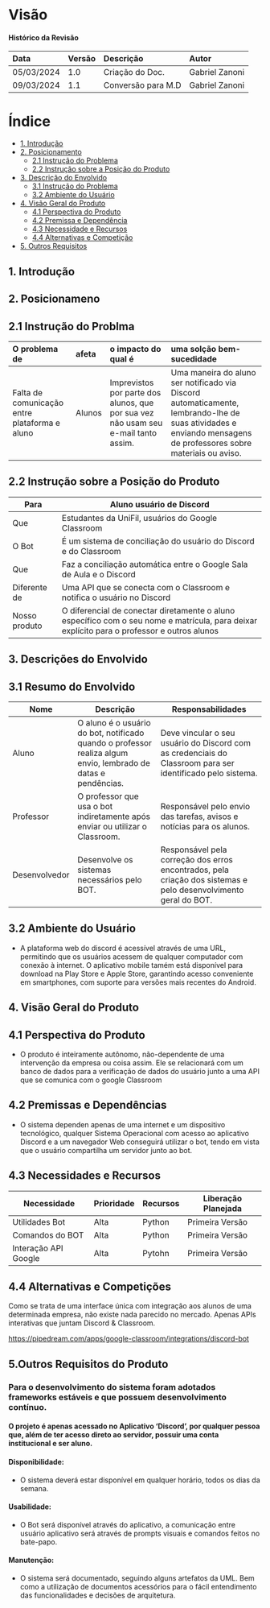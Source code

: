 # Visão

#### Histórico da Revisão
| Data   | Versão       | Descrição  |  Autor  |
| :---------- | :--------- | :-------------------------------- | :-------------------------------- |
| 05/03/2024 | 1.0 | Criação do Doc.| Gabriel Zanoni |
| 09/03/2024 | 1.1 | Conversão para M.D| Gabriel Zanoni |


# Índice

- [1. Introdução](#introducao)	
- [2. Posicionamento](#posicionamento) 
    - [2.1 Instrução do Problema](#instrucao) 
    - [2.2 Instrução sobre a Posição do Produto](#instrucao) 
- [3. Descrição do Envolvido](#descricao)
    - [3.1 Instrução do Problema](#instrucao)
    - [3.2 Ambiente do Usuário](#ambiente) 
- [4. Visão Geral do Produto ](#visao)	
    - [4.1 Perspectiva do Produto](#perspectiva)
    - [4.2 Premissa e Dependência](#premissa)
    - [4.3 Necessidade e Recursos](#necessidade)
    - [4.4 Alternativas e Competição](#alternativas)
- [5. Outros Requisitos](#outros) 


## <a name="introducao"></a> 1. Introdução 

## <a name="posicionamento"></a> 2. Posicionameno 
## <a name="instrucao"></a> 2.1 Instrução do Problma


| O problema de   | afeta       | o impacto do qual é  |  uma solção bem-sucedidade  |
| :---------- | :--------- | :-------------------------------- | :-------------------------------- |
| Falta de comunicação entre plataforma e aluno | Alunos   | Imprevistos por  parte dos alunos, que por sua vez não usam seu e-mail tanto assim.| Uma maneira do aluno ser notificado via Discord automaticamente, lembrando-lhe de suas atividades e enviando mensagens de professores sobre materiais ou aviso. |


## <a name="instrucao"></a> 2.2 Instrução sobre a Posição do Produto		
| Para          | Aluno usuário de Discord                                              |
| ------------- | -------------------------------------------------------------------- |
| Que           | Estudantes da UniFil, usuários do Google Classroom                   |
| O Bot         | É um sistema de conciliação do usuário do Discord e do Classroom     |
| Que           | Faz a conciliação automática entre o Google Sala de Aula e o Discord |
| Diferente de  | Uma API que se conecta com o Classroom e notifica o usuário no Discord |
| Nosso produto | O diferencial de conectar diretamente o aluno específico com o seu nome e matrícula, para deixar explícito para o professor e outros alunos |

## <a name="descricao"></a> 3. Descrições do Envolvido

## <a name="resumo"></a> 3.1 Resumo do Envolvido


| Nome         | Descrição                                                                                           | Responsabilidades                                                                                                                                     |
| ------------ | --------------------------------------------------------------------------------------------------- | ------------------------------------------------------------------------------------------------------------------------------------------------------ |
| Aluno        | O aluno é o usuário do bot, notificado quando o professor realiza algum envio, lembrado de datas e pendências. | Deve vincular o seu usuário do Discord com as credenciais do Classroom para ser identificado pelo sistema.                                         |
| Professor    | O professor que usa o bot indiretamente após enviar ou utilizar o Classroom.                         | Responsável pelo envio das tarefas, avisos e notícias para os alunos.                                                                                  |
| Desenvolvedor | Desenvolve os sistemas necessários pelo BOT.                                                         | Responsável pela correção dos erros encontrados, pela criação dos sistemas e pelo desenvolvimento geral do BOT.                                      |


## <a name="ambiente"></a> 3.2 Ambiente do Usuário

- A plataforma web do discord é acessível através de uma URL, permitindo que os usuários acessem de qualquer computador com conexão à internet. O aplicativo mobile tamém está disponível para download na Play Store e Apple Store, garantindo acesso conveniente em smartphones, com suporte para versões mais recentes do Android.

## <a name="visao"></a> 4. Visão Geral do Produto

## <a name="perspectiva"></a> 4.1 Perspectiva do Produto


- O produto é inteiramente autônomo, não-dependente de uma intervenção da empresa ou coisa assim. Ele se relacionará com um banco de dados para a verificação de dados do usuário junto a uma API que se comunica com o google Classroom

## <a name="premissa"></a> 4.2 Premissas e Dependências

- O sistema dependen apenas de uma internet e um dispositivo tecnológico, qualquer Sistema Operacional com acesso ao aplicativo Discord e a um navegador Web conseguirá utilizar o bot, tendo em vista que o usuário compartilha um servidor junto ao bot.

## <a name="necessidades"></a> 4.3 Necessidades e Recursos

| Necessidade          | Prioridade | Recursos                 | Liberação Planejada |
| -------------------- | ---------- | ------------------------ | ------------------- |
| Utilidades Bot       | Alta       | Python                   | Primeira Versão      |
| Comandos do BOT      | Alta       | Python                   | Primeira Versão      |
| Interação API Google | Alta       | Pytohn                   | Primeira Versão      |


## <a name="alternativas"></a> 4.4 Alternativas e Competições

Como se trata de uma interface única com integração aos alunos de uma determinada empresa, não existe nada parecido no mercado. Apenas APIs interativas que juntam Discord & Classroom.

https://pipedream.com/apps/google-classroom/integrations/discord-bot

## <a name="outros"></a> 5.Outros Requisitos do Produto

### Para o desenvolvimento do sistema foram adotados frameworks estáveis e que possuem desenvolvimento contínuo.
#### O projeto é apenas acessado no Aplicativo ‘Discord’, por qualquer pessoa que, além de ter acesso direto ao servidor, possuir uma conta institucional e ser aluno. 
#### Disponibilidade: 
- O sistema deverá estar disponível em qualquer horário, todos os dias da semana.
#### Usabilidade: 
- O Bot será disponível através do aplicativo, a comunicação entre usuário aplicativo será através de prompts visuais e comandos feitos no bate-papo.
#### Manutenção: 
- O sistema será documentado, seguindo alguns artefatos da UML. Bem como a utilização de documentos acessórios para o fácil entendimento das funcionalidades e decisões de arquitetura.